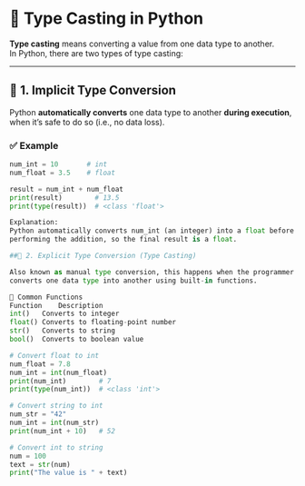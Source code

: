 


# 🧠 Type Casting in Python

**Type casting** means converting a value from one data type to another.  
In Python, there are two types of type casting:

---

## 🔹 1. Implicit Type Conversion

Python **automatically converts** one data type to another **during execution**, when it’s safe to do so (i.e., no data loss).

### ✅ Example
```python
num_int = 10       # int
num_float = 3.5    # float

result = num_int + num_float
print(result)        # 13.5
print(type(result))  # <class 'float'>

Explanation:
Python automatically converts num_int (an integer) into a float before
performing the addition, so the final result is a float.

##🔸 2. Explicit Type Conversion (Type Casting)

Also known as manual type conversion, this happens when the programmer explicitly
converts one data type into another using built-in functions.

🧩 Common Functions
Function	Description
int()	Converts to integer
float()	Converts to floating-point number
str()	Converts to string
bool()	Converts to boolean value

# Convert float to int
num_float = 7.8
num_int = int(num_float)
print(num_int)        # 7
print(type(num_int))  # <class 'int'>

# Convert string to int
num_str = "42"
num_int = int(num_str)
print(num_int + 10)   # 52

# Convert int to string
num = 100
text = str(num)
print("The value is " + text)
